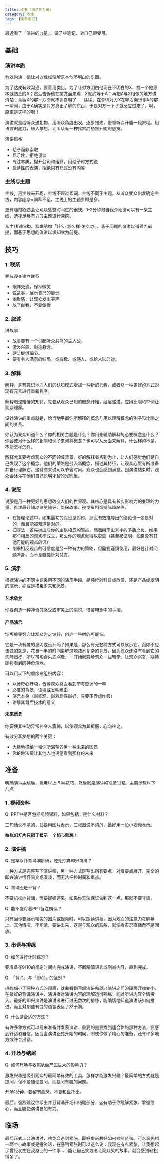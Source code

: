 ```yaml
---
title: 读书「演讲的力量」
category: 吹水
tags: [读书笔记]
---
```


最近看了「演讲的力量」，做了些笔记，对自己很受用。

<!-- more -->

## 基础

### 演讲本质

有效沟通：指让对方轻松理解原本他不明白的东西。

为了达成有效沟通，要善用类比。为了让对方明白他现在不明白的X，找一个他原本就熟悉的A；然后告诉他在某方面来看，X就约等于A；再把A与X相像的地方讲清楚；最后X的那一方面就不言自明了……往往，在告诉对方X在哪方面很像A的那一瞬间，由于A确实是对方真正了解的东西，于是对方一下子就反应过来了，啊，原来是这样的啊！

演讲就是给听众送礼物，用听众角度出发，逐步推进，带领听众开启一段旅程。用语言的魔力，植入思想，让听众有一种探索后豁然开朗的感觉。

演讲风格

- 给予而非索取
- 启示性，拒绝漫谈
- 专注本质，抛开公司和组织，用给予的方式说
- 启迪性的表演，拒绝只有形式没有内容

### 主线与主题

主线，用主线来开场，主线不超过15词，主线不同于主题。从听众受众出发确定主线，内容庞杂=阐释不足，主线上的主题少即是多。

更有趣的叙述会让观众感觉时间过的很快，1-2分钟的自我介绍也可以有一条主线，选择足够有力的主题进行深挖。

从主线到结构，写作结构「什么-怎么样-怎么办」。基于问题的演讲以道德为前提，而基于思想的演讲以求知欲为前提。



## 技巧

### 1. 联系

要与观众建立联系

- 眼神交流，保持微笑
- 说故事，展示自己的脆弱
- 幽默感，让观众发出笑声
- 放下自我，不要傲慢

### 2. 叙述

讲故事

- 故事要有一个引起听众共鸣的主人公。
- 激发兴趣、制造悬念。
- 适当提供细节。
- 要有令人满意的结局，或有趣、或感人、或给人以启迪。

### 3. 解释

解释，是有意识地向人们的认知模式增加一种新的元素，或者以一种更好的方式对现有元素进行重新排序。

解释晦涩难懂的知识，先要从观众已知的概念开始，层层递进，应用比喻和举例让观众理解。

设计演讲的重点就是，恰当地平衡你所解释的概念与用以理解概念的例子和比喻之间的关系。

你认为观众知道什么？你的相关主题是什么？你用来辅助解释的必要概念是什么？你会使用什么样的比喻和例子来阐释概念？也可以从反面来解释，什么样的不是，不能怎样怎样。

解释尤其要考虑观众的不同领域背景。好的解释者点到为止，让人们感觉他们是自己发现了这个概念。他们的策略是引入新概念，描述其特征，让观众心里有所准备并自行理解它。这对你来说可以节省时间，观众也会感到满意。到演讲结束时，观众会沐浴在他们自己聪明才智的光辉里。

### 4. 说服

说服是用一种更好的思想改变人们的世界观。其核心是具有长久影响力的推理的力量。推理最好辅以直觉输导、侦探故事、视觉资料或铺陈策略等。

- 在推理论述中，如果最初的假设是对的，那么有效推导出的结论也一定是对的，而且能被知道是对的。
- 归谬法：首先抛出与你的主张相反的观点，然后揭示出其中的矛盾之处。如果那个相反的观点不成立，那么你的观点就得以彰显（甚至被证明，如果没有其他可能的观点的话）
- 削弱相反观点的可信度是另一种有力的策略，但需要谨慎使用，最好是针对问题本身，而不是直接针对对方。

### 5. 演示

根据演讲的不同主题采用不同的演示手段，是纯粹的科普或欣赏，还是产品或发明的演示，亦或是描绘未来和愿景。

#### 艺术欣赏

你要创造一种神奇的感受或审美上的愉悦，借鉴电影中的手法。

#### 产品演示

你可能要努力让观众为之惊异，创造一种新的可能性。

它是一项有趣的发明或设计吗？如果是，那么有无数种方式可以展示它，而你不应该做的就是，花费一半的时间讲解这项技术复杂的背景，因为观众还没有看到它的实际运行，所以可能会失去兴趣。一开始就要给观众一些暗示，让观众兴奋，期待即将看到的神奇演示。

可以用以下的顺序来组织内容：

- 以好奇心开场，告诉观众将会看到不可思议的一幕
- 必要的背景、语境或发明缘由
- 演示本身（越直观、越戏剧性越好，只要不弄虚作假）
- 讲解其背后技术的意义

#### 未来愿景

你要使其生动异常并令人震惊，以使观众为其折服，心向往之。

有效分享梦想的两个关键：

- 大胆地描绘一幅你所渴望的另一种未来的图景
- 你的做法要让其他人也渴望看到那样的未来

## 准备

明确演讲主线后，善用以上 5 种技巧，然后就是演讲的准备过程。主要涉及以下几点

### 1. 视频资料

Q: PPT中是否包括视频资料，如果包括，是什么材料？

三句话说不清的，就要用图片表示，三张图说不清的，最好用一段小视频表示。

**每张幻灯片只限于揭示一个核心思想！**

### 2. 演讲稿

Q: 是草拟并背诵演讲稿，还是打算即兴演讲？

一种方式是完整写下演讲稿，另一种方式是写出所有要点，对着要点展开。完全的即兴演讲很容易变成漫谈，而无法把控时间和重点。

Q: 背诵还是不背？

不要机械地背诵，而要娓娓道来。如果你无法保证做到这一点，那就不要背诵。

Q: 能不能对着PPT备注朗读？

只有当你要展示精美的图片或视频时，可以朗读讲稿，因为观众的注意力在屏幕上。其他情况，不能读，要讲出来，这是与观众的联系，就像看实况直播而不是回放。

### 3. 串词与排练

Q: 如何进行计时练习？

要准备在9/10的规定时间内完成演讲，不断精简语言或删减内容，直到完成。

Q: 「背诵」与「即兴」的区别？

排练缩小了两种方式的距离，就会看到背诵演讲和即兴演讲之间的距离开始变小。在最好的背诵演讲中，演讲者对演讲内容的理解透彻熟练，能对所讲内容全情投入。最好的即兴演讲是演讲者进行过无数次的排练，能确切地知道演讲该如何推进，而且对那些有力的语言表达了然于胸。

Q: 什么是合适的方式？

有许多种方式可以用来准备并发表演讲，重要的是要找到适合你的那种方法，要感到舒适和自信。因为当演讲正式开始的时候，即使你做了精心的准备，还有许多地方或许会出错。

### 4. 开场与结尾

Q: 如何开场与收尾从而产生巨大的影响力？

激发兴趣是吸引观众的最简单有效的工具。怎样才能激发兴趣？最简单的方式就是提问，但不是随便提问，而是问有趣的问题。

开场1分钟，要留有悬念，不要和盘托出。

最后，强烈建议你写出并且背诵开场和结尾部分，这有助于你缓解紧张、增强信心，而且能使演讲更加有力。

## 临场

最后正式上台演讲时，难免会遇到紧张，最好提前想好如何控制紧张。可以事先想一两个小故事或是短笑话，在感到紧张时可以这么说：我现在有点紧张，让我想起了曾经发生在我身上的一件事……能让自己笑或者让观众笑的故事，就会感到轻松得多了。

